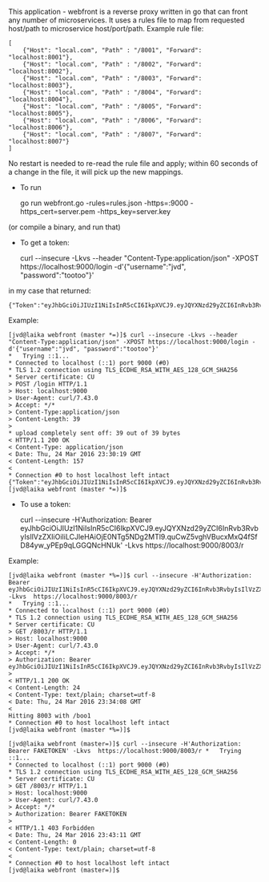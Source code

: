 This application - webfront is a reverse proxy written in go that can front any number of microservices. It uses a rules file to map from requested host/path to microservice host/port/path.  Example rule file:

   
    [
		{"Host": "local.com", "Path" : "/8001", "Forward": "localhost:8001"},
		{"Host": "local.com", "Path" : "/8002", "Forward": "localhost:8002"},
		{"Host": "local.com", "Path" : "/8003", "Forward": "localhost:8003"},
		{"Host": "local.com", "Path" : "/8004", "Forward": "localhost:8004"},
		{"Host": "local.com", "Path" : "/8005", "Forward": "localhost:8005"},
		{"Host": "local.com", "Path" : "/8006", "Forward": "localhost:8006"},
		{"Host": "local.com", "Path" : "/8007", "Forward": "localhost:8007"}
	]


No restart is needed to re-read the rule file and apply; within 60 seconds of a change in the file, it will pick up the new mappings.

* To run

	go run webfront.go -rules=rules.json -https=:9000 -https_cert=server.pem -https_key=server.key 

(or compile a binary, and run that)

* To get a token:

	curl --insecure -Lkvs --header "Content-Type:application/json" -XPOST https://localhost:9000/login -d'{"username":"jvd", "password":"tootoo"}'
   
in my case that returned: 

	{"Token":"eyJhbGciOiJIUzI1NiIsInR5cCI6IkpXVCJ9.eyJQYXNzd29yZCI6InRvb3RvbyIsIlVzZXIiOiIiLCJleHAiOjE0NTg5NDg2MTl9.quCwZ5vghVBucxMxQ4fSfD84yw_yPEp9qLGGQNcHNUk"}``
   
 Example:
  
	[jvd@laika webfront (master *=)]$ curl --insecure -Lkvs --header "Content-Type:application/json" -XPOST https://localhost:9000/login -d'{"username":"jvd", "password":"tootoo"}'
	*   Trying ::1...
	* Connected to localhost (::1) port 9000 (#0)
	* TLS 1.2 connection using TLS_ECDHE_RSA_WITH_AES_128_GCM_SHA256
	* Server certificate: CU
	> POST /login HTTP/1.1
	> Host: localhost:9000
	> User-Agent: curl/7.43.0
	> Accept: */*
	> Content-Type:application/json
	> Content-Length: 39
	>
	* upload completely sent off: 39 out of 39 bytes
	< HTTP/1.1 200 OK
	< Content-Type: application/json
	< Date: Thu, 24 Mar 2016 23:30:19 GMT
	< Content-Length: 157
	<
	* Connection #0 to host localhost left intact
	{"Token":"eyJhbGciOiJIUzI1NiIsInR5cCI6IkpXVCJ9.eyJQYXNzd29yZCI6InRvb3RvbyIsIlVzZXIiOiIiLCJleHAiOjE0NTg5NDg2MTl9.quCwZ5vghVBucxMxQ4fSfD84yw_yPEp9qLGGQNcHNUk"}[jvd@laika webfront (master *=)]$
 
 * To use a token: 

	curl --insecure -H'Authorization: Bearer eyJhbGciOiJIUzI1NiIsInR5cCI6IkpXVCJ9.eyJQYXNzd29yZCI6InRvb3RvbyIsIlVzZXIiOiIiLCJleHAiOjE0NTg5NDg2MTl9.quCwZ5vghVBucxMxQ4fSfD84yw_yPEp9qLGGQNcHNUk' -Lkvs  https://localhost:9000/8003/r

Example:

   
    [jvd@laika webfront (master *%=)]$ curl --insecure -H'Authorization: Bearer eyJhbGciOiJIUzI1NiIsInR5cCI6IkpXVCJ9.eyJQYXNzd29yZCI6InRvb3RvbyIsIlVzZXIiOiIiLCJleHAiOjE0NTg5NDg2MTl9.quCwZ5vghVBucxMxQ4fSfD84yw_yPEp9qLGGQNcHNUk' -Lkvs  https://localhost:9000/8003/r
	*   Trying ::1...
	* Connected to localhost (::1) port 9000 (#0)
	* TLS 1.2 connection using TLS_ECDHE_RSA_WITH_AES_128_GCM_SHA256
	* Server certificate: CU
	> GET /8003/r HTTP/1.1
	> Host: localhost:9000
	> User-Agent: curl/7.43.0
	> Accept: */*
	> Authorization: Bearer eyJhbGciOiJIUzI1NiIsInR5cCI6IkpXVCJ9.eyJQYXNzd29yZCI6InRvb3RvbyIsIlVzZXIiOiIiLCJleHAiOjE0NTg5NDg2MTl9.quCwZ5vghVBucxMxQ4fSfD84yw_yPEp9qLGGQNcHNUk
	>
	< HTTP/1.1 200 OK
	< Content-Length: 24
	< Content-Type: text/plain; charset=utf-8
	< Date: Thu, 24 Mar 2016 23:34:08 GMT
	<
	Hitting 8003 with /boo1
	* Connection #0 to host localhost left intact
	[jvd@laika webfront (master *%=)]$

	[jvd@laika webfront (master=)]$ curl --insecure -H'Authorization: Bearer FAKETOKEN' -Lkvs  https://localhost:9000/8003/r *   Trying ::1...
	* Connected to localhost (::1) port 9000 (#0)
	* TLS 1.2 connection using TLS_ECDHE_RSA_WITH_AES_128_GCM_SHA256
	* Server certificate: CU
	> GET /8003/r HTTP/1.1
	> Host: localhost:9000
	> User-Agent: curl/7.43.0
	> Accept: */*
	> Authorization: Bearer FAKETOKEN
	>
	< HTTP/1.1 403 Forbidden
	< Date: Thu, 24 Mar 2016 23:43:11 GMT
	< Content-Length: 0
	< Content-Type: text/plain; charset=utf-8
	<
	* Connection #0 to host localhost left intact
	[jvd@laika webfront (master=)]$
  